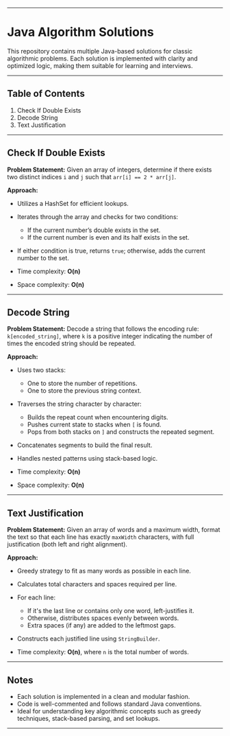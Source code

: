 
---

# Java Algorithm Solutions

This repository contains multiple Java-based solutions for classic algorithmic problems. Each solution is implemented with clarity and optimized logic, making them suitable for learning and interviews.

---

## Table of Contents

1. Check If Double Exists
2. Decode String
3. Text Justification

---

## Check If Double Exists

**Problem Statement:**
Given an array of integers, determine if there exists two distinct indices `i` and `j` such that `arr[i] == 2 * arr[j]`.

**Approach:**

* Utilizes a HashSet for efficient lookups.
* Iterates through the array and checks for two conditions:

  * If the current number’s double exists in the set.
  * If the current number is even and its half exists in the set.
* If either condition is true, returns `true`; otherwise, adds the current number to the set.
* Time complexity: **O(n)**
* Space complexity: **O(n)**

---

## Decode String

**Problem Statement:**
Decode a string that follows the encoding rule: `k[encoded_string]`, where `k` is a positive integer indicating the number of times the encoded string should be repeated.

**Approach:**

* Uses two stacks:

  * One to store the number of repetitions.
  * One to store the previous string context.
* Traverses the string character by character:

  * Builds the repeat count when encountering digits.
  * Pushes current state to stacks when `[` is found.
  * Pops from both stacks on `]` and constructs the repeated segment.
* Concatenates segments to build the final result.
* Handles nested patterns using stack-based logic.
* Time complexity: **O(n)**
* Space complexity: **O(n)**

---

## Text Justification

**Problem Statement:**
Given an array of words and a maximum width, format the text so that each line has exactly `maxWidth` characters, with full justification (both left and right alignment).

**Approach:**

* Greedy strategy to fit as many words as possible in each line.
* Calculates total characters and spaces required per line.
* For each line:

  * If it's the last line or contains only one word, left-justifies it.
  * Otherwise, distributes spaces evenly between words.
  * Extra spaces (if any) are added to the leftmost gaps.
* Constructs each justified line using `StringBuilder`.
* Time complexity: **O(n)**, where `n` is the total number of words.

---

## Notes

* Each solution is implemented in a clean and modular fashion.
* Code is well-commented and follows standard Java conventions.
* Ideal for understanding key algorithmic concepts such as greedy techniques, stack-based parsing, and set lookups.

---

